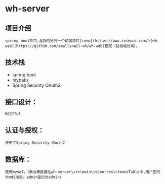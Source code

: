 # wh-server

项目介绍
--
	spring boot项目,与我的另外一个前端项目[ivew](https://www.iviewui.com/)[wh-web](https://github.com/smallsnail-wh/wh-web)搭配（前后端分离）。

技术栈
--
 - spring boot
 - mybatis
 - Spring Security OAuth2

接口设计：
-----
	RESTful

认证与授权：
------
	使用了Spring Security OAuth2

数据库：
----
	使用mysql。（表与表数据在wh-server\src\main\resources\createTable中,用户密码为md5加密，admin密码为admin）
